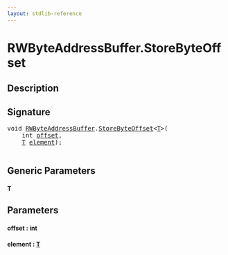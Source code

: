 ```yaml
---
layout: stdlib-reference
---
```


# RWByteAddressBuffer\.StoreByteOffset

## Description





## Signature 

<pre>
<span class="code_keyword">void</span> <a href="index.md" class="code_type">RWByteAddressBuffer</a>.<a href="storebyteoffset-059.md">StoreByteOffset</a>&lt;<a href="storebyteoffset-059.md#typeparam-T" class="code_type">T</a>&gt;(
    <span class="code_keyword">int</span> <a href="storebyteoffset-059.md#decl-offset" class="code_param">offset</a>,
    <a href="storebyteoffset-059.md#typeparam-T" class="code_type">T</a> <a href="storebyteoffset-059.md#decl-element" class="code_param">element</a>);

</pre>

## Generic Parameters

####  <a id="typeparam-T"></a>T

## Parameters

####  <a id="decl-offset"></a>offset  : int
####  <a id="decl-element"></a>element  : [T](storebyteoffset-059.md#typeparam-T)


<script>
// Fix .md links to .html when on ReadTheDocs
if (window.location.hostname.includes('readthedocs') || 
    window.location.hostname.includes('rtfd.io')) {
  document.addEventListener('DOMContentLoaded', function() {
    const links = document.querySelectorAll('a');
    links.forEach(link => {
      const href = link.getAttribute('href');
      if (href && href.includes('.md')) {
        // This regex will handle .md links with or without fragment identifiers or query parameters
        link.href = link.href.replace(/(.+)\.md(#[^?]*)?(\?.*)?$/, '$1.html$2$3');
      }
    });
  });
}
</script>
